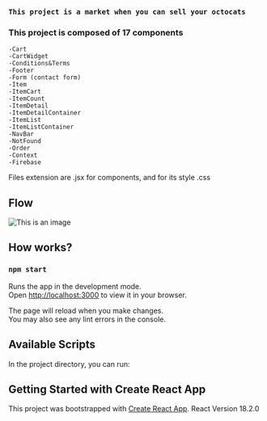 ### `This project is a market when you can sell your octocats`

### This project is composed of 17 components
```
-Cart
-CartWidget
-Conditions&Terms
-Footer
-Form (contact form)
-Item
-ItemCart
-ItemCount
-ItemDetail
-ItemDetailContainer
-ItemList
-ItemListContainer
-NavBar
-NotFound
-Order
-Context
-Firebase
```

Files extension are .jsx for components, and for its style .css

## Flow

![This is an image](https://myoctocat.com/assets/images/base-octocat.svg)




## How works?

### `npm start`

Runs the app in the development mode.\
Open [http://localhost:3000](http://localhost:3000) to view it in your browser.

The page will reload when you make changes.\
You may also see any lint errors in the console.

## Available Scripts

In the project directory, you can run:
## Getting Started with Create React App

This project was bootstrapped with [Create React App](https://github.com/facebook/create-react-app).
React Version 18.2.0
